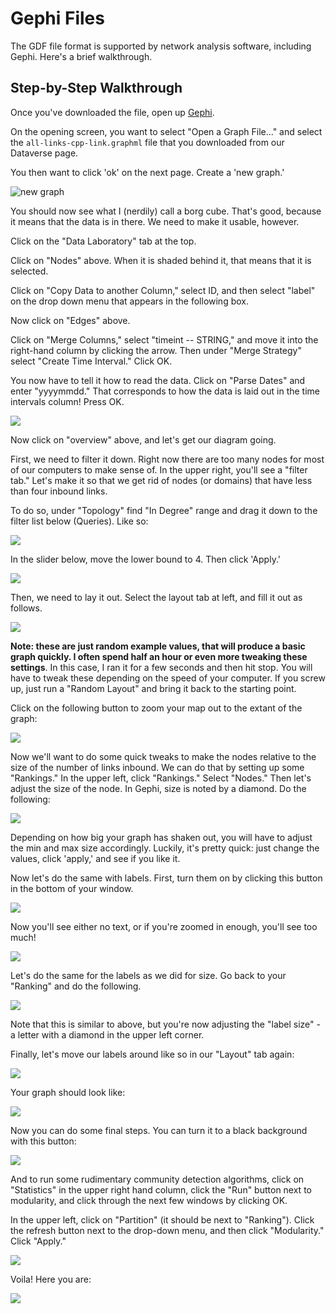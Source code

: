 # Gephi Files

The GDF file format is supported by network analysis software, including Gephi. Here's a brief walkthrough.

## Step-by-Step Walkthrough

Once you've downloaded the file, open up [Gephi](http://gephi.github.io/).

On the opening screen, you want to select "Open a Graph File..." and select the `all-links-cpp-link.graphml` file that you downloaded from our Dataverse page.

You then want to click 'ok' on the next page. Create a 'new graph.'

![new graph](https://ianmilli.files.wordpress.com/2015/12/screen-shot-2015-12-10-at-5-27-54-pm.png?w=1024)

You should now see what I (nerdily) call a borg cube. That's good, because it means that the data is in there. We need to make it usable, however.

Click on the "Data Laboratory" tab at the top.

Click on "Nodes" above. When it is shaded behind it, that means that it is selected.

Click on "Copy Data to another Column," select ID, and then select "label" on the drop down menu that appears in the following box.

Now click on "Edges" above.

Click on "Merge Columns," select "timeint -- STRING," and move it into the right-hand column by clicking the arrow. Then under "Merge Strategy" select "Create Time Interval." Click OK.

You now have to tell it how to read the data. Click on "Parse Dates" and enter "yyyymmdd." That corresponds to how the data is laid out in the time intervals column! Press OK.

![](https://ianmilli.files.wordpress.com/2015/12/screen-shot-2015-12-10-at-5-30-45-pm.png?w=1024)

Now click on "overview" above, and let's get our diagram going.

First, we need to filter it down. Right now there are too many nodes for most of our computers to make sense of. In the upper right, you'll see a "filter tab." Let's make it so that we get rid of nodes (or domains) that have less than four inbound links.

To do so, under "Topology" find "In Degree" range and drag it down to the filter list below (Queries). Like so:

![](https://ianmilli.files.wordpress.com/2015/12/screen-shot-2015-12-10-at-5-33-18-pm.png?w=187)

In the slider below, move the lower bound to 4. Then click 'Apply.'

![](https://ianmilli.files.wordpress.com/2015/12/screen-shot-2015-12-10-at-5-34-46-pm.png?w=150)

Then, we need to lay it out. Select the layout tab at left, and fill it out as follows.

![](https://ianmilli.files.wordpress.com/2015/12/screen-shot-2015-12-10-at-5-36-07-pm.png?w=242)

**Note: these are just random example values, that will produce a basic graph quickly. I often spend half an hour or even more tweaking these settings</strong>. In this case, I ran it for a few seconds and then hit stop.** You will have to tweak these depending on the speed of your computer. If you screw up, just run a "Random Layout" and bring it back to the starting point.

Click on the following button to zoom your map out to the extant of the graph:

![](https://ianmilli.files.wordpress.com/2015/12/screen-shot-2015-12-10-at-5-37-20-pm.png)

Now we'll want to do some quick tweaks to make the nodes relative to the size of the number of links inbound. We can do that by setting up some "Rankings." In the upper left, click "Rankings." Select "Nodes." Then let's adjust the size of the node. In Gephi, size is noted by a diamond. Do the following:

![](https://ianmilli.files.wordpress.com/2015/12/screen-shot-2015-12-10-at-5-38-32-pm.png?w=300)

Depending on how big your graph has shaken out, you will have to adjust the min and max size accordingly. Luckily, it's pretty quick: just change the values, click 'apply,' and see if you like it.

Now let's do the same with labels. First, turn them on by clicking this button in the bottom of your window.

![](https://ianmilli.files.wordpress.com/2015/12/screen-shot-2015-12-10-at-5-39-58-pm.png)

Now you'll see either no text, or if you're zoomed in enough, you'll see too much!

![](https://ianmilli.files.wordpress.com/2015/12/screen-shot-2015-12-10-at-5-40-30-pm.png?w=300)

Let's do the same for the labels as we did for size. Go back to your "Ranking" and do the following.

![](https://ianmilli.files.wordpress.com/2015/12/screen-shot-2015-12-10-at-5-41-37-pm.png?w=300)

Note that this is similar to above, but you're now adjusting the "label size" - a letter with a diamond in the upper left corner.

Finally, let's move our labels around like so in our "Layout" tab again:

![](https://ianmilli.files.wordpress.com/2015/12/screen-shot-2015-12-10-at-5-41-45-pm.png?w=300)

Your graph should look like:

![](https://ianmilli.files.wordpress.com/2015/12/screen-shot-2015-12-10-at-5-41-55-pm.png?w=1024)

Now you can do some final steps. You can turn it to a black background with this button:

![](https://ianmilli.files.wordpress.com/2015/12/screen-shot-2015-12-10-at-5-43-47-pm.png)

And to run some rudimentary community detection algorithms, click on "Statistics" in the upper right hand column, click the "Run" button next to modularity, and click through the next few windows by clicking OK.

In the upper left, click on "Partition" (it should be next to "Ranking"). Click the refresh button next to the drop-down menu, and then click "Modularity." Click "Apply."

![](https://ianmilli.files.wordpress.com/2015/12/screen-shot-2015-12-10-at-5-44-55-pm.png?w=272)

Voila! Here you are:

![](https://ianmilli.files.wordpress.com/2015/12/screen-shot-2015-12-10-at-5-46-10-pm.png)
